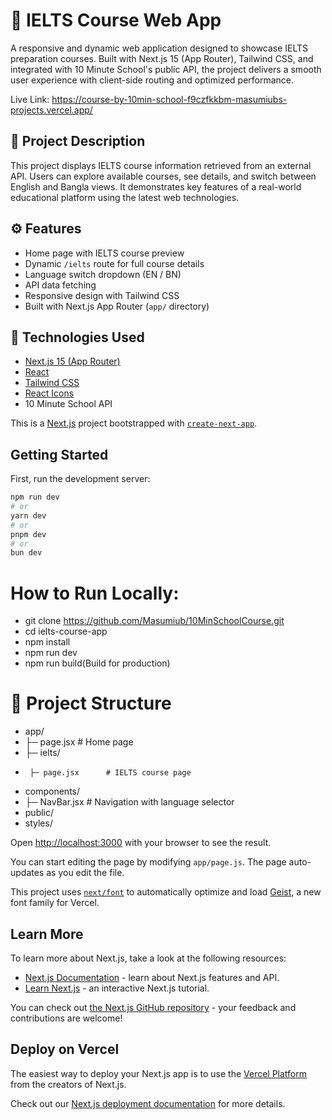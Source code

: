 # 📘 IELTS Course Web App

A responsive and dynamic web application designed to showcase IELTS preparation courses. Built with Next.js 15 (App Router), Tailwind CSS, and integrated with 10 Minute School's public API, the project delivers a smooth user experience with client-side routing and optimized performance.


Live Link: https://course-by-10min-school-f9czfkkbm-masumiubs-projects.vercel.app/


## 📄 Project Description

This project displays IELTS course information retrieved from an external API. Users can explore available courses, see details, and switch between English and Bangla views. It demonstrates key features of a real-world educational platform using the latest web technologies.


## ⚙️ Features

- Home page with IELTS course preview
- Dynamic `/ielts` route for full course details
- Language switch dropdown (EN / BN)
- API data fetching 
- Responsive design with Tailwind CSS
- Built with Next.js App Router (`app/` directory)


## 🚀 Technologies Used

- [Next.js 15 (App Router)](https://nextjs.org/)
- [React](https://reactjs.org/)
- [Tailwind CSS](https://tailwindcss.com/)
- [React Icons](https://react-icons.github.io/react-icons/)
- 10 Minute School API



This is a [Next.js](https://nextjs.org) project bootstrapped with [`create-next-app`](https://github.com/vercel/next.js/tree/canary/packages/create-next-app).

## Getting Started

First, run the development server:

```bash
npm run dev
# or
yarn dev
# or
pnpm dev
# or
bun dev
```


# How to Run Locally:
- git clone https://github.com/Masumiub/10MinSchoolCourse.git
- cd ielts-course-app
- npm install
- npm run dev
- npm run build(Build for production)

# 📁 Project Structure

- app/
-  ├─ page.jsx          # Home page
- ├─ ielts/
-      ├─ page.jsx      # IELTS course page
- components/
-  ├─ NavBar.jsx        # Navigation with language selector
- public/
- styles/



Open [http://localhost:3000](http://localhost:3000) with your browser to see the result.

You can start editing the page by modifying `app/page.js`. The page auto-updates as you edit the file.

This project uses [`next/font`](https://nextjs.org/docs/app/building-your-application/optimizing/fonts) to automatically optimize and load [Geist](https://vercel.com/font), a new font family for Vercel.

## Learn More

To learn more about Next.js, take a look at the following resources:

- [Next.js Documentation](https://nextjs.org/docs) - learn about Next.js features and API.
- [Learn Next.js](https://nextjs.org/learn) - an interactive Next.js tutorial.

You can check out [the Next.js GitHub repository](https://github.com/vercel/next.js) - your feedback and contributions are welcome!

## Deploy on Vercel

The easiest way to deploy your Next.js app is to use the [Vercel Platform](https://vercel.com/new?utm_medium=default-template&filter=next.js&utm_source=create-next-app&utm_campaign=create-next-app-readme) from the creators of Next.js.

Check out our [Next.js deployment documentation](https://nextjs.org/docs/app/building-your-application/deploying) for more details.
